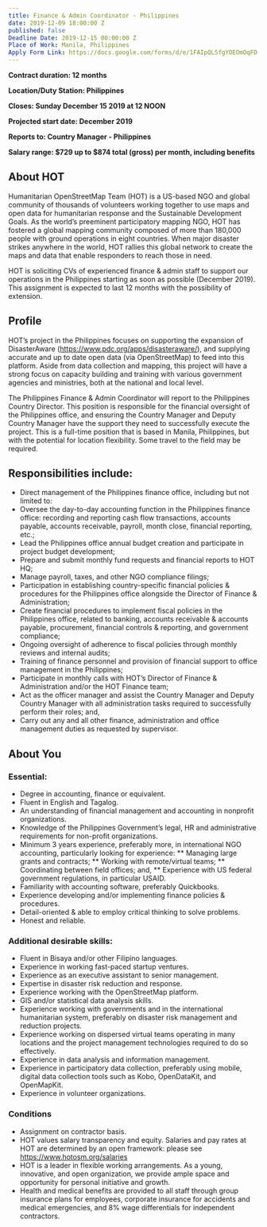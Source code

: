 ```yaml
---
title: Finance & Admin Coordinator - Philippines
date: 2019-12-09 18:00:00 Z
published: false
Deadline Date: 2019-12-15 00:00:00 Z
Place of Work: Manila, Philippines
Apply Form Link: https://docs.google.com/forms/d/e/1FAIpQLSfgYOEOmOqFD-bXoccyrGG1ftgED-0WFrP0OS2lfRuMDZJ8GQ/viewform
---
```


**Contract duration: 12 months**

**Location/Duty Station: Philippines**

**Closes: Sunday December 15 2019 at 12 NOON**

**Projected start date: December 2019**

**Reports to: Country Manager - Philippines**

**Salary range: $729 up to $874 total (gross) per month, including benefits**

## About HOT

Humanitarian OpenStreetMap Team (HOT) is a US-based NGO and global community of thousands of volunteers working together to use maps and open data for humanitarian response and the Sustainable Development Goals. As the world’s preeminent participatory mapping NGO, HOT has fostered a global mapping community composed of more than 180,000 people with ground operations in eight countries. When major disaster strikes anywhere in the world, HOT rallies this global network to create the maps and data that enable responders to reach those in need.

HOT is soliciting CVs of experienced finance & admin staff to support our operations in the Philippines starting as soon as possible (December 2019). This assignment is expected to last 12 months with the possibility of extension.
 
## Profile

HOT’s project in the Philippines focuses on supporting the expansion of DisasterAware (https://www.pdc.org/apps/disasteraware/), and supplying accurate and up to date open data (via OpenStreetMap) to feed into this platform. Aside from data collection and mapping, this project will have a strong focus on capacity building and training with various government agencies and ministries, both at the national and local level.

The Philippines Finance & Admin Coordinator will report to the Philippines Country Director. This position is responsible for the financial oversight of the Philippines office, and ensuring the Country Manager and Deputy Country Manager have the support they need to successfully execute the project. This is a full-time position that is based in Manila, Philippines, but with the potential for location flexibility. Some travel to the field may be required.

## Responsibilities include:
* Direct management of the Philippines finance office, including but not limited to:
* Oversee the day-to-day accounting function in the Philippines finance office: recording and reporting cash flow transactions, accounts payable, accounts receivable, payroll, month close, financial reporting, etc.;
* Lead the Philippines office annual budget creation and participate in project budget development;
* Prepare and submit monthly fund requests and financial reports to HOT HQ;
* Manage payroll, taxes, and other NGO compliance filings;
* Participation in establishing country-specific financial policies & procedures for the Philippines office alongside the Director of Finance & Administration;
* Create financial procedures to implement fiscal policies in the Philippines office, related to banking, accounts receivable & accounts payable, procurement, financial controls & reporting, and government compliance;
* Ongoing oversight of adherence to fiscal policies through monthly reviews and internal audits;
* Training of finance personnel and provision of financial support to office management in the Philippines;
* Participate in monthly calls with HOT’s Director of Finance & Administration and/or the HOT Finance team;
* Act as the officer manager and assist the Country Manager and Deputy Country Manager with all administration tasks required to successfully perform their roles; and,
* Carry out any and all other finance, administration and office management duties as requested by supervisor.

## About You
### Essential:
* Degree in accounting, finance or equivalent.
* Fluent in English and Tagalog.
* An understanding of financial management and accounting in nonprofit organizations.
* Knowledge of the Philippines Government’s legal, HR and administrative requirements for non-profit organizations.
* Minimum 3 years experience, preferably more, in international NGO accounting, particularly looking for experience:
** Managing large grants and contracts;
** Working with remote/virtual teams;
** Coordinating between field offices; and,
** Experience with US federal government regulations, in particular USAID.
* Familiarity with accounting software, preferably Quickbooks.
* Experience developing and/or implementing finance policies & procedures.
* Detail-oriented & able to employ critical thinking to solve problems.
* Honest and reliable.

### Additional desirable skills:
* Fluent in Bisaya and/or other Filipino languages.
* Experience in working fast-paced startup ventures.
* Experience as an executive assistant to senior management.
* Expertise in disaster risk reduction and response.
* Experience working with the OpenStreetMap platform.
* GIS and/or statistical data analysis skills.
* Experience working with governments and in the international humanitarian system, preferably on disaster risk management and reduction projects.
* Experience working on dispersed virtual teams operating in many locations and the project management technologies required to do so effectively.
* Experience in data analysis and information management.
* Experience in participatory data collection, preferably using mobile, digital data collection tools such as Kobo, OpenDataKit, and OpenMapKit.
* Experience in volunteer organizations.

### Conditions
* Assignment on contractor basis. 
* HOT values salary transparency and equity. Salaries and pay rates at HOT are determined by an open framework: please see https://www.hotosm.org/salaries 
* HOT is a leader in flexible working arrangements. As a young, innovative, and open organization, we provide ample space and opportunity for personal initiative and growth.
* Health and medical benefits are provided to all staff through group insurance plans for employees, corporate insurance for accidents and medical emergencies, and 8% wage differentials for independent contractors.
